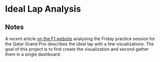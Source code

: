 # Ideal Lap Analysis

<!-- ## [Live Demo](LIVE_DEMO_URL) -->

## Notes

A recent article [on the F1 website](https://www.formula1.com/en/latest/article.5-things-we-learned-from-friday-practice-at-the-qatar-grand-prix.77yVf82ZjGfBNa5SnBCi5B.html) analysing the Friday practice session for the Qatar Grand Prix describes the ideal lap with a few visualizations. The goal of this project is to first create the visualization and second gather them in a single dashboard.
